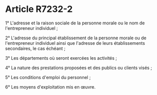 # Article R7232-2

1° L'adresse et la raison sociale de la personne morale ou le nom de l'entrepreneur individuel ;
  
   
2° L'adresse du principal établissement de la personne morale ou de l'entrepreneur individuel ainsi que l'adresse de leurs établissements secondaires, le cas échéant ;
  
   
3° Les départements où seront exercées les activités ;
  
   
4° La nature des prestations proposées et des publics ou clients visés ; 

  
5° Les conditions d'emploi du personnel ;

  
6° Les moyens d'exploitation mis en œuvre.